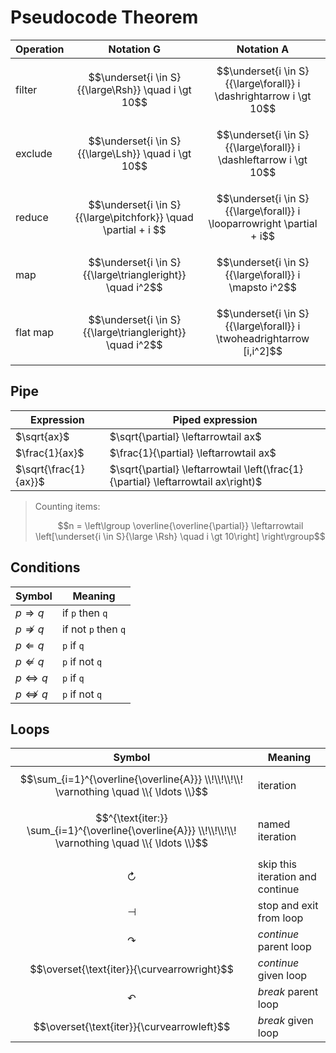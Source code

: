 # Pseudocode Theorem

| Operation | Notation G | Notation A |
|--|--|--|
| filter | $$\underset{i \in S}{{\large\Rsh}} \quad i \gt 10$$ | $$\underset{i \in S}{{\large\forall}} i \dashrightarrow i \gt 10$$ |
| exclude | $$\underset{i \in S}{{\large\Lsh}} \quad i \gt 10$$ | $$\underset{i \in S}{{\large\forall}} i \dashleftarrow i \gt 10$$ |
| reduce | $$\underset{i \in S}{{\large\pitchfork}} \quad \partial + i $$ | $$\underset{i \in S}{{\large\forall}} i \looparrowright \partial + i$$ |
| map | $$\underset{i \in S}{{\large\triangleright}} \quad i^2$$ | $$\underset{i \in S}{{\large\forall}} i \mapsto i^2$$ |
| flat map | $$\underset{i \in S}{{\large\triangleright}} \quad i^2$$ | $$\underset{i \in S}{{\large\forall}} i \twoheadrightarrow [i,i^2]$$ |

## Pipe

| Expression | Piped expression |
|--|--|
| $\sqrt{ax}$ | $\sqrt{\partial} \leftarrowtail ax$ |
| $\frac{1}{ax}$ | $\frac{1}{\partial} \leftarrowtail ax$ |
| $\sqrt{\frac{1}{ax}}$ | $\sqrt{\partial} \leftarrowtail \left(\frac{1}{\partial} \leftarrowtail ax\right)$ |

> Counting items:
>
> $$n = \left\lgroup \overline{\overline{\partial}} \leftarrowtail \left[\underset{i \in S}{\large \Rsh} \quad i \gt 10\right] \right\rgroup$$

## Conditions

| Symbol | Meaning |
|--|--|
| $p \Rightarrow q$ | if `p` then `q` |
| $p \nRightarrow q$ | if not `p` then `q` |
| $p \Leftarrow q$ | `p` if `q` |
| $p \nLeftarrow q$ | `p` if not `q` |
| $p \Leftrightarrow q$ | `p` if `q` |
| $p \nLeftrightarrow q$ | `p` if not `q` |

## Loops

| Symbol | Meaning |
|--|--|
| $$\sum_{i=1}^{\overline{\overline{A}}} \\!\\!\\!\\! \varnothing \quad \\{ \ldots \\}$$ | iteration |
| $$^{\text{iter:}} \sum_{i=1}^{\overline{\overline{A}}} \\!\\!\\!\\! \varnothing \quad \\{ \ldots \\}$$ | named iteration |
| $$\circlearrowright$$ | skip this iteration and continue |
| $$\dashv$$ | stop and exit from loop |
| $$\curvearrowright$$ | _continue_ parent loop |
| $$\overset{\text{iter}}{\curvearrowright}$$ | _continue_ given loop |
| $$\curvearrowleft$$ | _break_ parent loop |
| $$\overset{\text{iter}}{\curvearrowleft}$$ | _break_ given loop |
